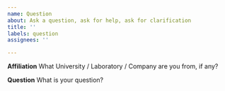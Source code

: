 ```yaml
---
name: Question
about: Ask a question, ask for help, ask for clarification
title: ''
labels: question
assignees: ''

---
```


**Affiliation**
What University / Laboratory / Company are you from, if any?

**Question**
What is your question?
